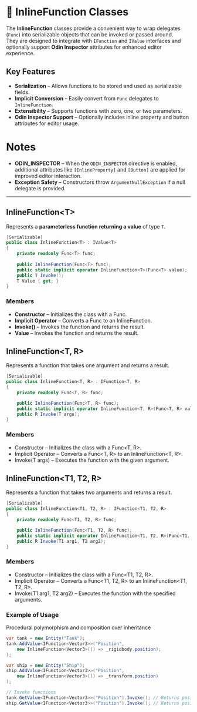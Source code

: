 # 🧩 InlineFunction Classes

The **InlineFunction** classes provide a convenient way to wrap delegates (`Func`) into serializable objects that can be invoked or passed around.  
They are designed to integrate with `IFunction` and `IValue` interfaces and optionally support **Odin Inspector** attributes for enhanced editor experience.

## Key Features
- **Serialization** – Allows functions to be stored and used as serializable fields.
- **Implicit Conversion** – Easily convert from `Func` delegates to `InlineFunction`.
- **Extensibility** – Supports functions with zero, one, or two parameters.
- **Odin Inspector Support** – Optionally includes inline property and button attributes for editor usage.

# Notes
- **ODIN_INSPECTOR** – When the `ODIN_INSPECTOR` directive is enabled, additional attributes like `[InlineProperty]` and `[Button]` are applied for improved editor interaction.
- **Exception Safety** – Constructors throw `ArgumentNullException` if a null delegate is provided.
---

## InlineFunction&lt;T&gt;
Represents a **parameterless function returning a value** of type `T`.
```csharp
[Serializable]
public class InlineFunction<T> : IValue<T>
{
    private readonly Func<T> func;
    
    public InlineFunction(Func<T> func);
    public static implicit operator InlineFunction<T>(Func<T> value);
    public T Invoke();
    T Value { get; }
}
```
### Members
- **Constructor** – Initializes the class with a Func<T>.
- **Implicit Operator** – Converts a Func<T> to an InlineFunction<T>.
- **Invoke()** – Invokes the function and returns the result.
- **Value** – Invokes the function and returns the result.

## InlineFunction<T, R>
Represents a function that takes one argument and returns a result.

```csharp
[Serializable]
public class InlineFunction<T, R> : IFunction<T, R>
{
    private readonly Func<T, R> func;

    public InlineFunction(Func<T, R> func);
    public static implicit operator InlineFunction<T, R>(Func<T, R> value);
    public R Invoke(T args);
}
```
### Members
- Constructor – Initializes the class with a Func<T, R>.
- Implicit Operator – Converts a Func<T, R> to an InlineFunction<T, R>.
- Invoke(T args) – Executes the function with the given argument.

## InlineFunction<T1, T2, R>
Represents a function that takes two arguments and returns a result.
```csharp
[Serializable]
public class InlineFunction<T1, T2, R> : IFunction<T1, T2, R>
{
    private readonly Func<T1, T2, R> func;

    public InlineFunction(Func<T1, T2, R> func);
    public static implicit operator InlineFunction<T1, T2, R>(Func<T1, T2, R> value);
    public R Invoke(T1 arg1, T2 arg2);
}
```
### Members
- Constructor – Initializes the class with a Func<T1, T2, R>.
- Implicit Operator – Converts a Func<T1, T2, R> to an InlineFunction<T1, T2, R>.
- Invoke(T1 arg1, T2 arg2) – Executes the function with the specified arguments.

### Example of Usage
Procedural polymorphism and composition over inheritance

```csharp
var tank = new Entity("Tank");
tank.AddValue<IFunction<Vector3>>("Position",
    new InlineFunction<Vector3>(() => _rigidbody.position);
);

var ship = new Entity("Ship");
ship.AddValue<IFunction<Vector3>>("Position",
    new InlineFunction<Vector3>(() => _transform.position)
);

// Invoke functions
tank.GetValue<IFunction<Vector3>>("Position").Invoke(); // Returns position of Rigidbody
ship.GetValue<IFunction<Vector3>>("Position").Invoke(); // Returns position of Transform
```